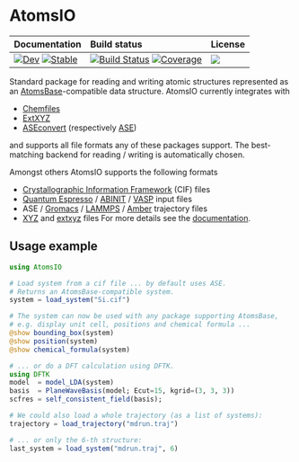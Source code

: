 # AtomsIO

| **Documentation** | **Build status** | **License** |
|:----------------- |:---------------- |:----------- |
[![Dev](https://img.shields.io/badge/docs-dev-blue.svg)](https://mfherbst.github.io/AtomsIO.jl/dev) [![Stable](https://img.shields.io/badge/docs-stable-blue.svg)](https://mfherbst.github.io/AtomsIO.jl/stable) | [![Build Status](https://github.com/mfherbst/AtomsIO.jl/actions/workflows/CI.yml/badge.svg?branch=master)](https://github.com/mfherbst/AtomsIO.jl/actions/workflows/CI.yml?query=branch%3Amaster) [![Coverage][coverage-img]][coverage-url] | [![][license-img]][license-url]  |

[coverage-img]: https://codecov.io/gh/mfherbst/AtomsIO.jl/branch/master/graph/badge.svg
[coverage-url]: https://codecov.io/gh/mfherbst/AtomsIO.jl

[license-img]: https://img.shields.io/github/license/mfherbst/AtomsIO.jl.svg?maxAge=2592000
[license-url]: https://github.com/mfherbst/AtomsIO.jl/blob/master/LICENSE

Standard package for reading and writing atomic structures represented as an
[AtomsBase](https://github.com/JuliaMolSim/AtomsBase.jl)-compatible data structure.
AtomsIO currently integrates with

  - [Chemfiles](https://github.com/chemfiles/Chemfiles.jl)
  - [ExtXYZ](https://github.com/libAtoms/ExtXYZ.jl)
  - [ASEconvert](https://github.com/mfherbst/ASEconvert.jl) (respectively [ASE](https://wiki.fysik.dtu.dk/ase/))

and supports all file formats any of these packages support.
The best-matching backend for reading / writing is automatically chosen.

Amongst others AtomsIO supports the following formats
  - [Crystallographic Information Framework](https://www.iucr.org/resources/cif) (CIF) files
  - [Quantum Espresso](https://www.quantum-espresso.org/Doc/INPUT_PW.html) / [ABINIT](https://docs.abinit.org/variables/) / [VASP](https://www.vasp.at/wiki/) input files
  - ASE / [Gromacs](http://manual.gromacs.org/archive/5.0.7/online/trj.html) / [LAMMPS](https://lammps.sandia.gov/doc/dump.html) / [Amber](http://ambermd.org/netcdf/nctraj.xhtml) trajectory files
  - [XYZ](https://openbabel.org/wiki/XYZ) and [extxyz](https://github.com/libAtoms/extxyz#extended-xyz-specification-and-parsing-tools) files
For more details see the [documentation](https://mfherbst.github.io/AtomsIO.jl/stable).

## Usage example

```julia
using AtomsIO

# Load system from a cif file ... by default uses ASE.
# Returns an AtomsBase-compatible system.
system = load_system("Si.cif")

# The system can now be used with any package supporting AtomsBase,
# e.g. display unit cell, positions and chemical formula ...
@show bounding_box(system)
@show position(system)
@show chemical_formula(system)

# ... or do a DFT calculation using DFTK.
using DFTK
model  = model_LDA(system)
basis  = PlaneWaveBasis(model; Ecut=15, kgrid=(3, 3, 3))
scfres = self_consistent_field(basis);

# We could also load a whole trajectory (as a list of systems):
trajectory = load_trajectory("mdrun.traj")

# ... or only the 6-th structure:
last_system = load_system("mdrun.traj", 6)
```
